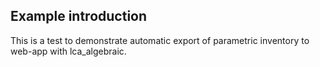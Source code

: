 ## Example introduction

This is a test to demonstrate automatic export of parametric inventory to web-app with lca_algebraic.

